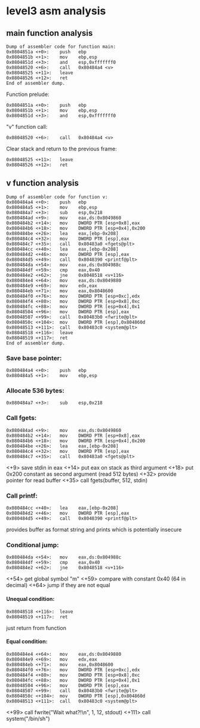 # level3 asm analysis

## main function analysis

    Dump of assembler code for function main:
    0x0804851a <+0>:	push   ebp
    0x0804851b <+1>:	mov    ebp,esp
    0x0804851d <+3>:	and    esp,0xfffffff0
    0x08048520 <+6>:	call   0x80484a4 <v>
    0x08048525 <+11>:	leave
    0x08048526 <+12>:	ret
    End of assembler dump.

Function prelude:

    0x0804851a <+0>:	push   ebp
    0x0804851b <+1>:	mov    ebp,esp
    0x0804851d <+3>:	and    esp,0xfffffff0

"v" function call:

    0x08048520 <+6>:	call   0x80484a4 <v>

Clear stack and return to the previous frame:

    0x08048525 <+11>:	leave
    0x08048526 <+12>:	ret

## v function analysis

    Dump of assembler code for function v:
    0x080484a4 <+0>:	push   ebp
    0x080484a5 <+1>:	mov    ebp,esp
    0x080484a7 <+3>:	sub    esp,0x218
    0x080484ad <+9>:	mov    eax,ds:0x8049860
    0x080484b2 <+14>:	mov    DWORD PTR [esp+0x8],eax
    0x080484b6 <+18>:	mov    DWORD PTR [esp+0x4],0x200
    0x080484be <+26>:	lea    eax,[ebp-0x208]
    0x080484c4 <+32>:	mov    DWORD PTR [esp],eax
    0x080484c7 <+35>:	call   0x80483a0 <fgets@plt>
    0x080484cc <+40>:	lea    eax,[ebp-0x208]
    0x080484d2 <+46>:	mov    DWORD PTR [esp],eax
    0x080484d5 <+49>:	call   0x8048390 <printf@plt>
    0x080484da <+54>:	mov    eax,ds:0x804988c
    0x080484df <+59>:	cmp    eax,0x40
    0x080484e2 <+62>:	jne    0x8048518 <v+116>
    0x080484e4 <+64>:	mov    eax,ds:0x8049880
    0x080484e9 <+69>:	mov    edx,eax
    0x080484eb <+71>:	mov    eax,0x8048600
    0x080484f0 <+76>:	mov    DWORD PTR [esp+0xc],edx
    0x080484f4 <+80>:	mov    DWORD PTR [esp+0x8],0xc
    0x080484fc <+88>:	mov    DWORD PTR [esp+0x4],0x1
    0x08048504 <+96>:	mov    DWORD PTR [esp],eax
    0x08048507 <+99>:	call   0x80483b0 <fwrite@plt>
    0x0804850c <+104>:	mov    DWORD PTR [esp],0x804860d
    0x08048513 <+111>:	call   0x80483c0 <system@plt>
    0x08048518 <+116>:	leave
    0x08048519 <+117>:	ret
    End of assembler dump.

### Save base pointer:

    0x080484a4 <+0>:	push   ebp
    0x080484a5 <+1>:	mov    ebp,esp

### Allocate 536 bytes:

    0x080484a7 <+3>:	sub    esp,0x218

### Call fgets:

    0x080484ad <+9>:	mov    eax,ds:0x8049860
    0x080484b2 <+14>:	mov    DWORD PTR [esp+0x8],eax
    0x080484b6 <+18>:	mov    DWORD PTR [esp+0x4],0x200
    0x080484be <+26>:	lea    eax,[ebp-0x208]
    0x080484c4 <+32>:	mov    DWORD PTR [esp],eax
    0x080484c7 <+35>:	call   0x80483a0 <fgets@plt>

<+9> save stdin in eax
<+14> put eax on stack as third argument
<+18> put 0x200 constant as second argument (read 512 bytes)
<+32> provide pointer for read buffer
<+35> call fgets(buffer, 512, stdin)

### Call printf:

    0x080484cc <+40>:	lea    eax,[ebp-0x208]
    0x080484d2 <+46>:	mov    DWORD PTR [esp],eax
    0x080484d5 <+49>:	call   0x8048390 <printf@plt>

provides buffer as format string and prints which is potentially insecure

### Conditional jump:

    0x080484da <+54>:	mov    eax,ds:0x804988c
    0x080484df <+59>:	cmp    eax,0x40
    0x080484e2 <+62>:	jne    0x8048518 <v+116>

<+54> get global symbol  "m"
<+59> compare with constant 0x40 (64 in decimal)
<+64> jump if they are not equal

#### Unequal condition:

    0x08048518 <+116>:	leave
    0x08048519 <+117>:	ret

just return from function

#### Equal condition:

    0x080484e4 <+64>:	mov    eax,ds:0x8049880
    0x080484e9 <+69>:	mov    edx,eax
    0x080484eb <+71>:	mov    eax,0x8048600
    0x080484f0 <+76>:	mov    DWORD PTR [esp+0xc],edx
    0x080484f4 <+80>:	mov    DWORD PTR [esp+0x8],0xc
    0x080484fc <+88>:	mov    DWORD PTR [esp+0x4],0x1
    0x08048504 <+96>:	mov    DWORD PTR [esp],eax
    0x08048507 <+99>:	call   0x80483b0 <fwrite@plt>
    0x0804850c <+104>:	mov    DWORD PTR [esp],0x804860d
    0x08048513 <+111>:	call   0x80483c0 <system@plt>

<+99> call fwrite("Wait what?!\n", 1, 12, stdout)
<+111> call system("/bin/sh")